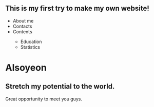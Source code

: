 <!DOCTYPE html>
<html>
<head>
  <title>Trial and Error</title>
  <meta charset="utf-8"/>
  <link rel="stylesheet" type="text/css" href="main.css">
</head>
<body>
<div class="container">
  <div class="nav">  
    <h2>This is my first try to make my own website!</h2>
    <ul>
      <li>About me</li>
      <li>Contacts</li>
      <li>Contents</li>
       <ul>
	<li>Education</li>
	<li>Statistics</li>
       </ul> 
    </ul>
   </div>
   <div class="main">
    <h1>Alsoyeon</h1>
    <h2>Stretch my potential to the world.</h2>
    <p>Great opportunity to meet you guys.</p>
   </div>
</div>
</body>
</html>

